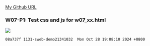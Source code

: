 [My Github URL](https://github.com/1131-sweb-demo-213410326-crypto/1131-sweb-demo213410326.git)

### W07-P1: Test css and js for w07_xx.html
 
![](w07-p1.png)
 
```
08a737f 1131-sweb-demo21341032  Mon Oct 28 19:08:10 2024 +0800 
```